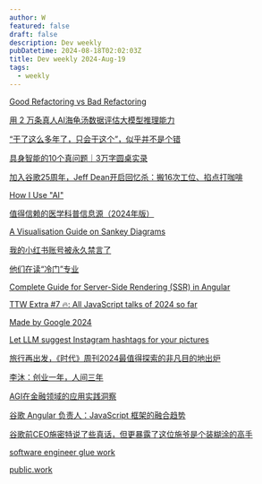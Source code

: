 ```yaml
---
author: W
featured: false
draft: false
description: Dev weekly
pubDatetime: 2024-08-18T02:02:03Z
title: Dev weekly 2024-Aug-19
tags:
  - weekly
---
```


[Good Refactoring vs Bad Refactoring](https://www.builder.io/blog/good-vs-bad-refactoring)

[用 2 万条真人AI海龟汤数据评估大模型推理能力](https://mazzzystar.github.io/2024/08/09/turtle-benchmark-zh/)

[“干了这么多年了，只会干这个”，似乎并不是个错](https://mp.weixin.qq.com/s/oRNNRtxpR4MJ-ETtjGhiFw)

[具身智能的10个真问题｜3万字圆桌实录](https://mp.weixin.qq.com/s/peIi0YOJGKFV3fpLURDyyQ)

[加入谷歌25周年，Jeff Dean开启回忆杀：搬16次工位、掐点打咖啡](https://www.jiqizhixin.com/articles/2024-08-12-7)

[How I Use "AI"](https://nicholas.carlini.com/writing/2024/how-i-use-ai.html)

[值得信赖的医学科普信息源（2024年版）](https://mp.weixin.qq.com/s/Gr2MsfBoYjhCFRfQxO5u1w)

[A Visualisation Guide on Sankey Diagrams](https://blog.dailydoseofds.com/p/a-visualisation-guide-on-sankey-diagrams)

[我的小红书账号被永久禁言了](https://mp.weixin.qq.com/s/7BlvhY1LsJC2EvOAhK_u5Q)

[他们在读“冷门”专业](https://mp.weixin.qq.com/s/SMZnYIOwH20Li4ZGrAmTaQ)

[Complete Guide for Server-Side Rendering (SSR) in Angular](https://www.angulararchitects.io/blog/complete-guide-for-server-side-rendering-ssr-in-angular/)

[TTW Extra #7 🔥: All JavaScript talks of 2024 so far](https://techtalksweekly.substack.com/p/ttw-extra-7-all-javascript-talks)

[Made by Google 2024](https://blog.google/products/platforms-devices/made-by-google-2024-collection/)

[Let LLM suggest Instagram hashtags for your pictures](https://glaforge.dev/posts/2024/08/12/let-llm-suggest-instagram-hashtags/)

[旅行再出发，《时代》周刊2024最值得探索的非凡目的地出炉](https://mp.weixin.qq.com/s/0oLp3KmMImAmwufjyLlHSg)

[李沐：创业一年，人间三年](https://www.jiqizhixin.com/articles/2024-08-15)

[AGI在金融领域的应用实践洞察](https://www.infoq.cn/minibook/IW0BHdxm0aTamrEDuefI)

[谷歌 Angular 负责人：JavaScript 框架的融合趋势](https://www.infoq.cn/article/rjblxXCSzfDvx7x6kIuQ)

[谷歌前CEO施密特说了些真话，但更暴露了这位施爷是个装糊涂的高手](https://mp.weixin.qq.com/s/GtZlvD0wKOyiWYdECaXqEA)

[software engineer glue work](https://noidea.dog/glue)

[public.work](https://public.work/)

[]()

[]()

[]()

[]()

[]()

[]()

[]()

[]()

[]()

[]()

[]()

[]()

[]()

[]()

[]()

[]()

[]()

[]()

[]()

[]()

[]()

[]()

[]()

[]()

[]()

[]()

[]()

[]()

[]()

[]()

[]()

[]()

[]()

[]()

[]()

[]()

[]()

[]()

[]()

[]()

[]()

[]()

[]()

[]()

[]()

[]()

[]()

[]()

[]()

[]()

[]()

[]()

[]()

[]()

[]()

[]()

[]()

[]()

[]()

[]()

[]()

[]()

[]()

[]()

[]()

[]()

[]()

[]()
